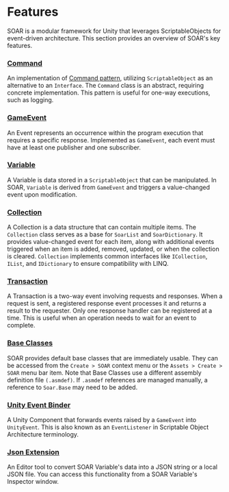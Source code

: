 # Features

SOAR is a modular framework for Unity that leverages ScriptableObjects for event-driven architecture.
This section provides an overview of SOAR's key features.


### [Command](features/command.md)

An implementation of [Command pattern](https://gameprogrammingpatterns.com/command.html), utilizing `ScriptableObject` as an alternative to an `Interface`.
The `Command` class is an abstract, requiring concrete implementation.
This pattern is useful for one-way executions, such as logging.


### [GameEvent](features/game-event.md)

An Event represents an occurrence within the program execution that requires a specific response.
Implemented as `GameEvent`, each event must have at least one publisher and one subscriber.


### [Variable](features/variable.md)

A Variable is data stored in a `ScriptableObject` that can be manipulated.
In SOAR, `Variable` is derived from `GameEvent` and triggers a value-changed event upon modification.


### [Collection](features/collection.md)

A Collection is a data structure that can contain multiple items.
The `Collection` class serves as a base for `SoarList` and `SoarDictionary`.
It provides value-changed event for each item, along with additional events triggered when an item is added, removed, updated, or when the collection is cleared.
`Collection` implements common interfaces like `ICollection`, `IList`, and `IDictionary` to ensure compatibility with LINQ.


### [Transaction](features/transaction.md)

A Transaction is a two-way event involving requests and responses.
When a request is sent, a registered response event processes it and returns a result to the requester.
Only one response handler can be registered at a time.
This is useful when an operation needs to wait for an event to complete.


### [Base Classes](features/base-class.md)

SOAR provides default base classes that are immediately usable.
They can be accessed from the `Create > SOAR` context menu or the `Assets > Create > SOAR` menu bar item.
Note that Base Classes use a different assembly definition file `(.asmdef)`.
If `.asmdef` references are managed manually, a reference to `Soar.Base` may need to be added.


### [Unity Event Binder](features/unity-event-binder.md)

A Unity Component that forwards events raised by a `GameEvent` into `UnityEvent`.
This is also known as an `EventListener` in Scriptable Object Architecture terminology.


### [Json Extension](../5-utilities/json-extension.md)

An Editor tool to convert SOAR Variable's data into a JSON string or a local JSON file.
You can access this functionality from a SOAR Variable's Inspector window.


[ScriptableObject]: https://docs.unity3d.com/Manual/class-ScriptableObject.html
[R3]: https://github.com/Cysharp/R3
